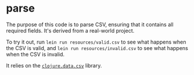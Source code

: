 # parse

The purpose of this code is to parse CSV, ensuring that it contains
all required fields. It's derived from a real-world project.

To try it out, run `lein run resources/valid.csv` to see what happens
when the CSV is valid, and `lein run resources/invalid.csv` to see
what happens when the CSV is invalid.

It relies on the
[`clojure.data.csv`](https://github.com/clojure/data.csv) library.
